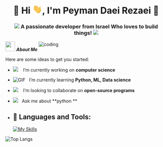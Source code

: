<h1 align="center">💫 Hi <img  src="https://raw.githubusercontent.com/ABSphreak/ABSphreak/master/gifs/Hi.gif" width="30px">, I'm Peyman Daei Rezaei   💫</h1>

<h3 align="center"><img src="https://media.giphy.com/media/3ohs4oWkzyVeVgTwKQ/giphy.gif" width="50px"> A passionate developer from Israel Who loves to build things! <img src="https://media.giphy.com/media/3ohs4oWkzyVeVgTwKQ/giphy.gif" width="50px"> </h3>

<img align="right" alt="coding" width="400" src="https://miro.medium.com/max/1360/1*IRGHmiGsa16stedQvIaZfw.gif">

<img src="https://raw.githubusercontent.com/mayankchaudhary26/Cool-Readme-ideas/master/data/octocat/daftpunktocat-thomas.gif" height="30px" width="30px" /> **_About Me_**

Here are some ideas to get you started:

- <img src="https://media.giphy.com/media/l0HeqpHy8Gkwlwuly/giphy.gif" width="35"/>&nbsp;&nbsp;&nbsp;  I’m currently working on **computer science**
- <img alt="GIF" src="https://github.com/SP-XD/SP-XD/blob/main/images/Developer.gif" width="25" /> &nbsp; I’m currently learning **Python, ML, Data science**
- <img src="https://media.giphy.com/media/sKXGDl3OvWTBLNS6y2/giphy.gif" width="30"/>&nbsp;&nbsp;&nbsp; I’m looking to collaborate on **open-source programs**
- <img src="https://github.com/SP-XD/SP-XD/blob/main/images/message.gif?raw=true" width="25" />&nbsp;&nbsp; Ask me about **python **
- <h2 align="left">🧠 Languages and Tools:</h2>

     [![My Skills](https://skillicons.dev/icons?i=js,html,css,py,mysql,git,gitlab,linux)](https://skillicons.dev)

![Top Langs](https://github-readme-stats.vercel.app/api/top-langs/?username=Peyman2012&hide_progress=true)


